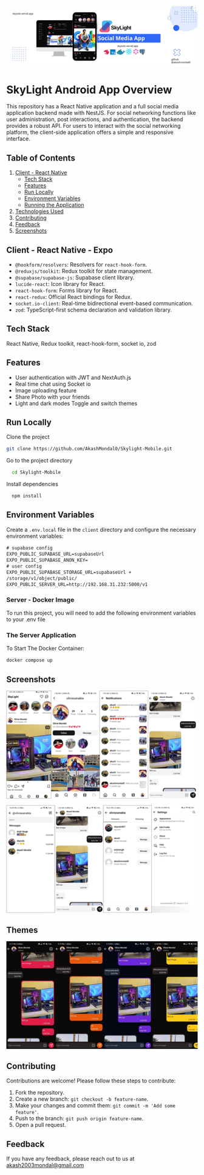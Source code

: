 
![Logo](/public/skylight%20github%20banner.jpg)


# SkyLight Android App Overview

This repository has a React Native application and a full social media application backend made with NestJS. For social networking functions like user administration, post interactions, and authentication, the backend provides a robust API. For users to interact with the social networking platform, the client-side application offers a simple and responsive interface.


## Table of Contents
1. [Client - React Native](#client---nextjs)
   - [Tech Stack](#tech-stack)
   - [Features](#features)
   - [Run Locally](#run-locally)
   - [Environment Variables](#environment-variables)
   - [Running the Application](#running-the-application)
2. [Technologies Used](#technologies-used)
3. [Contributing](#contributing)
4. [Feedback](#feedback)
5. [Screenshots](#screenshots)

## Client - React Native - Expo
- `@hookform/resolvers`: Resolvers for `react-hook-form`.
- `@reduxjs/toolkit`: Redux toolkit for state management.
- `@supabase/supabase-js`: Supabase client library.
- `lucide-react`: Icon library for React.
- `react-hook-form`: Forms library for React.
- `react-redux`: Official React bindings for Redux.
- `socket.io-client`: Real-time bidirectional event-based communication.
- `zod`: TypeScript-first schema declaration and validation library.

## Tech Stack

React Native, Redux toolkit, react-hook-form, socket io, zod

## Features

- User authentication with JWT and NextAuth.js
- Real time chat using Socket io
- Image uploading feature
- Share Photo with your friends
- Light and dark modes Toggle and switch themes

## Run Locally

Clone the project

```bash
git clone https://github.com/AkashMondal0/Skylight-Mobile.git
```

Go to the project directory

```bash
  cd Skylight-Mobile
```

Install dependencies

```bash
  npm install
```

## Environment Variables
Create a `.env.local` file in the `client` directory and configure the necessary environment variables:

```env
# supabase config
EXPO_PUBLIC_SUPABASE_URL=supabaseUrl
EXPO_PUBLIC_SUPABASE_ANON_KEY=
# user config
EXPO_PUBLIC_SUPABASE_STORAGE_URL=supabaseUrl + /storage/v1/object/public/
EXPO_PUBLIC_SERVER_URL=http://192.168.31.232:5000/v1
```

### Server - Docker Image
To run this project, you will need to add the following environment variables to your .env file


### The Server Application

To Start The Docker Container:

```bash
docker compose up
```

## Screenshots

![App Screenshot](/public/2.jpg)

![App Screenshot](/public/1.jpg)

## Themes

![App Screenshot](/public/skylight%20theme.jpg)

## Contributing

Contributions are welcome! Please follow these steps to contribute:

1. Fork the repository.
2. Create a new branch: `git checkout -b feature-name`.
3. Make your changes and commit them: `git commit -m 'Add some feature'`.
4. Push to the branch: `git push origin feature-name`.
5. Open a pull request.

## Feedback

If you have any feedback, please reach out to us at akash2003mondal@gmail.com